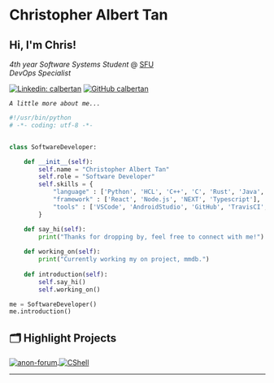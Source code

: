 # Christopher Albert Tan

<h2> Hi, I'm Chris!</h2>
<p>
    <em>4th year Software Systems Student</em> @ <a href="https://www.sfu.ca/">SFU</a>
    <br>    
    <em>DevOps Specialist</em>
</p>

[![Linkedin: calbertan](https://img.shields.io/badge/-calbertan-blue?style=flat-square&logo=Linkedin&logoColor=white&link=https://www.linkedin.com/in/thaianebraga/)](https://www.linkedin.com/in/calbertan/)
[![GitHub calbertan](https://img.shields.io/github/followers/calbertan?label=follow&style=social)](https://github.com/calbertan)


*`A little more about me...`*  
```python
#!/usr/bin/python
# -*- coding: utf-8 -*-


class SoftwareDeveloper:

    def __init__(self):
        self.name = "Christopher Albert Tan"
        self.role = "Software Developer"
        self.skills = {
            "language" : ['Python', 'HCL', 'C++', 'C', 'Rust', 'Java', 'JavaScript', 'HTML', 'CSS', 'Haskell', 'mySQL'],
            "framework" : ['React', 'Node.js', 'NEXT', 'Typescript'],
            "tools" : ['VSCode', 'AndroidStudio', 'GitHub', 'TravisCI', 'Vercel', 'Heroku', 'Linux', 'Windows']
        }

    def say_hi(self):
        print("Thanks for dropping by, feel free to connect with me!")
    
    def working_on(self):
        print("Currently working my on project, mmdb.")
        
    def introduction(self):
        self.say_hi()
        self.working_on()

me = SoftwareDeveloper()
me.introduction()
```

## 🗂️ Highlight Projects

<a href="https://github.com/calbertan/anon-forum">
  <img align="center" src="https://github-readme-stats.vercel.app/api/pin/?username=calbertan&repo=anon-forum&show_icons=true&line_height=27&title_color=6aa6f8&text_color=8a919a&icon_color=6aa6f8&bg_color=22272e" alt="anon-forum" />
</a>
<a href="https://github.com/calbertan/mmdb">
  <img align="center" src="https://github-readme-stats.vercel.app/api/pin/?username=calbertan&repo=CShell&show_icons=true&line_height=27&title_color=6aa6f8&text_color=8a919a&icon_color=6aa6f8&bg_color=22272e" alt="CShell" />
</a>

<br>

---

